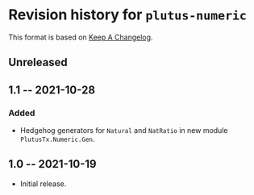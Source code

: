 # Revision history for `plutus-numeric`

This format is based on [Keep A Changelog](https://keepachangelog.com/en/1.0.0).

## Unreleased

## 1.1 -- 2021-10-28

### Added

* Hedgehog generators for `Natural` and `NatRatio` in new module
  `PlutusTx.Numeric.Gen`.

## 1.0 -- 2021-10-19

* Initial release.
